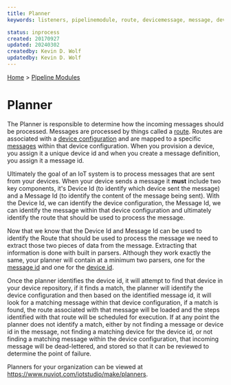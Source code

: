 ```yaml
---
title: Planner
keywords: listeners, pipelinemodule, route, devicemessage, message, deviceid

status: inprocess
created: 20170927
updated: 20240302
createdby: Kevin D. Wolf
updatedby: Kevin D. Wolf
---
```

[Home](../index.md) > [Pipeline Modules](Index.md)

# Planner

The Planner is responsible to determine how the incoming messages should be processed. Messages are processed by things called a [route](../Routes/Route.md).  Routes are associated with a [device configuration](../Devices/DeviceConfigurations.md) and are mapped to a specific [messages](../Messaging/Index.md) within that device configuration.  When you provision a device, you assign it a unique device id and when you create a message definition, you assign it a message id.

Ultimately the goal of an IoT system is to process messages that are sent from your devices.  When your device sends a message it **must** include two key components, it's Device Id (to identify which device sent the message) and a Message Id (to identify the content of the message being sent).  With the Device Id, we can identify the device configuration, the Message Id, we can identify the message within that device configuration and ultimately identify the route that should be used to process the message.

Now that we know that the Device Id and Message Id can be used to identify the Route that should be used to process the message we need to extract those two pieces of data from the message.  Extracting that information is done with built in parsers.  Although they work exactly the same, your 
planner will contain at a minimum two parsers, one for the [message id](../Messaging/Parsing/MessageIdParsing.md) and one for the [device id](../Messaging/Parsing/DeviceIdParsing.md).

Once the planner identifies the device id, it will attempt to find that device in your device repository, if it finds a match, the planner will identify the device configuration and then based on the identified message id, it will look for a matching message within that device configuration, if a match is found, the route associated with that message will be loaded and the steps identified with that route will be scheduled for execution.  If at any point the planner does not identify a match, either by not finding a message or device id in the message, not finding a matching device for the device id, or not finding a matching message within the device configuration, that incoming message will be dead-lettered, and stored so that it can be reviewed to determine the point of failure.

Planners for your organization can be viewed at https://www.nuviot.com/iotstudio/make/planners.